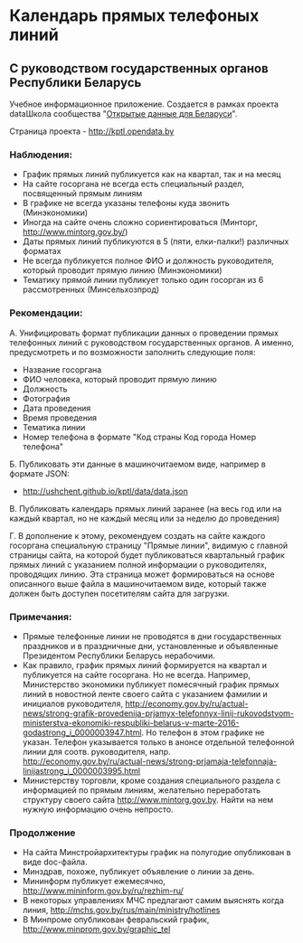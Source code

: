 # Календарь прямых телефоных линий

## С руководством государственных органов Республики Беларусь

Учебное информационное приложение. Создается в рамках проекта dataШкола 
сообщества "<a href="http://opendata.by">Открытые данные для Беларуси</a>".

Страница проекта - http://kptl.opendata.by

### Наблюдения:

- График прямых линий публикуется как на квартал, так и на месяц
- На сайте госоргана не всегда есть специальный раздел, посвященный прямым линиям
- В графике не всегда указаны телефоны куда звонить (Минэкономики)
- Иногда на сайте очень сложно сориентироваться (Минторг, http://www.mintorg.gov.by/)
- Даты прямых линий публикуются в 5 (пяти, елки-палки!) различных форматах
- Не всегда публикуется полное ФИО и должность руководителя, который проводит прямую линию (Минэкономики)
- Тематику прямой линии публикует только один госорган из 6 рассмотренных (Минсельхозпрод)

### Рекомендации:

А. Унифицировать формат публикации данных о проведении прямых телефонных линий с руководством государственных органов. А именно, предусмотреть и по возможности заполнить следующие поля:

- Название госоргана
- ФИО человека, который проводит прямую линию
- Должность
- Фотография
- Дата проведения
- Время проведения
- Тематика линии
- Номер телефона в формате "Код страны Код города Номер телефона"

Б. Публиковать эти данные в машиночитаемом виде, например в формате JSON:

- http://ushchent.github.io/kptl/data/data.json

В. Публиковать календарь прямых линий заранее (на весь год или на каждый квартал, но не каждый месяц или за неделю до проведения)

Г. В дополнение к этому, рекомендуем создать на сайте каждого госоргана специальную страницу "Прямые линии", видимую с главной страницы сайта, на которой будет публиковаться квартальный график прямых линий с указанием полной информации о руководителях, проводящих линию. Эта страница может формироваться на основе описанного выше файла в машиночитаемом виде, который также должен быть доступен посетителям сайта для загрузки.


### Примечания:

- Прямые телефонные линии не проводятся в дни государственных праздников и в праздничные дни, установленные и объявленные Президентом Республики Беларусь нерабочими.
- Как правило, график прямых линий формируется на квартал и публикуется на сайте госоргана. Но не всегда. Например, Министерство экономики публикует помесячный график прямых линий в новостной ленте своего сайта с указанием фамилии и инициалов руководителя, http://economy.gov.by/ru/actual-news/strong-grafik-provedenija-prjamyx-telefonnyx-linij-rukovodstvom-ministerstva-ekonomiki-respubliki-belarus-v-marte-2016-godastrong_i_0000003947.html. Но телефон в этом графике не указан. Телефон указывается только в анонсе отдельной телефонной линии для соотв. руководителя, напр. http://economy.gov.by/ru/actual-news/strong-prjamaja-telefonnaja-linijastrong_i_0000003995.html
- Министерству торговли, кроме создания специального раздела с информацией по прямым линиям, желательно переработать структуру своего сайта http://www.mintorg.gov.by. Найти на нем нужную информацию очень непросто. 

### Продолжение

- На сайта Минстройархитектуры график на полугодие опубликован в виде doc-файла. 
- Минздрав, похоже, публикует объявление о линии за день.
- Мининформ публикует ежемесячно, http://www.mininform.gov.by/ru/rezhim-ru/
- В некоторых управлениях МЧС предлагают самим выяснять когда линия, http://mchs.gov.by/rus/main/ministry/hotlines
- В Минпроме опубликован февральский график, http://www.minprom.gov.by/graphic_tel
